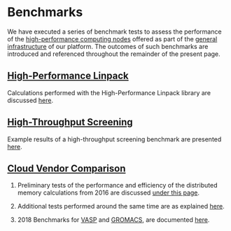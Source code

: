 # Benchmarks 

We have executed a series of benchmark tests to assess the performance of the [high-performance computing nodes](../infrastructure/clusters/overview.md) offered as part of the [general infrastructure](../infrastructure/overview.md) of our platform. The outcomes of such benchmarks are introduced and referenced throughout the remainder of the present page.

## [High-Performance Linpack](hpl-benchmark.md)

Calculations performed with the High-Performance Linpack library are discussed [here](hpl-benchmark.md).

## [High-Throughput Screening](high-throughput-screening.md)

Example results of a high-throughput screening benchmark are presented [here](high-throughput-screening.md).

## [Cloud Vendor Comparison](vendor-comparison.md)

1. Preliminary tests of the performance and efficiency of the distributed memory calculations from 2016 are discussed [under this page](distributed-memory.md).

2. Additional tests performed around the same time are as explained [here](vendor-comparison.md).

3. 2018 Benchmarks for [VASP](../software/modeling/vasp.md) and [GROMACS](../software/modeling/gromacs.md), are documented [here](2018-11-12-comparison.md).
